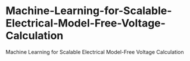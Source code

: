 # Machine-Learning-for-Scalable-Electrical-Model-Free-Voltage-Calculation
Machine Learning for Scalable Electrical Model-Free Voltage Calculation
